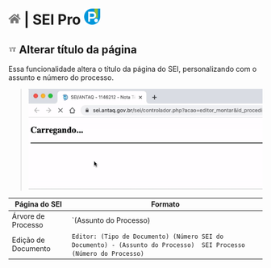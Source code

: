 # [![Home](../img/home.png)](../) |  SEI Pro ![Icone](../img/icon-32.png)

## ![SEI Pro Título da página](../img/icon-titulopagina.png) Alterar título da página

Essa funcionalidade altera o título da página do SEI, personalizando com o assunto e número do processo.

> ![Tela Estilo de Tabelas](../img/tela-titulopagina.gif) 

|  Página do SEI  |  Formato |
| ------------------- |  ------------------- | 
|  Árvore de Processo |  `(Assunto do Processo) | SEI Processo (Número do Processo)`  |
|  Edição de Documento |  `Editor: (Tipo de Documento) (Número SEI do Documento) - (Assunto do Processo)  SEI Processo (Número do Processo)`  |
